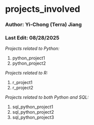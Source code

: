 # projects_involved
### Author: Yi-Chong (Terra) Jiang
### Last Edit: 08/28/2025

*Projects related to Python:*
1. python_project1
2. python_project2

*Projects related to R:*
1. r_project1
2. r_project2

*Projects related to both Python and SQL:*
1. sql_python_project1
2. sql_python_project2
3. sql_python_project3
